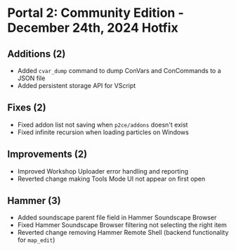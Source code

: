 # Portal 2: Community Edition - December 24th, 2024 Hotfix

## Additions (2)
- Added `cvar_dump` command to dump ConVars and ConCommands to a JSON file
- Added persistent storage API for VScript

## Fixes (2)
- Fixed addon list not saving when `p2ce/addons` doesn't exist
- Fixed infinite recursion when loading particles on Windows

## Improvements (2)
- Improved Workshop Uploader error handling and reporting
- Reverted change making Tools Mode UI not appear on first open

## Hammer (3)
- Added soundscape parent file field in Hammer Soundscape Browser
- Fixed Hammer Soundscape Browser filtering not selecting the right item
- Reverted change removing Hammer Remote Shell (backend functionality for `map_edit`)
